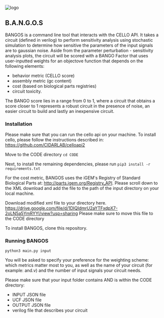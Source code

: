 ![logo](https://user-images.githubusercontent.com/57968955/116004476-cada0b00-a5d0-11eb-8d07-da368cd8bfe6.png)
## B.A.N.G.O.S  

BANGOS is a command line tool that interacts with the CELLO API. It takes a circuit (defined in verilog) to perform sensitivity analysis using stochastic simulation to determine how sensitive the parameters of the input signals are to gaussian noise. Aside from the parameter perturbation - sensitivity analysis plots, the circuit will be scored with a BANGO Factor that uses user-inputted weights for an objectove function that depends on the following elements:
- behavior metric (CELLO score)
- assembly metric (gc content)
- cost (based on biological parts registries) 
-  circuit toxicity. 

The BANGO score lies in a range from 0 to 1, where a circuit that obtains a score closer to 1 represents a robust circuit in the presence of noise, an easier circuit to build and lastly an inexpensive circuit. 

### Installation 
Please make sure that you can run the cello api on your machine. To install cello, please follow the instructions described in: https://github.com/CIDARLAB/celloapi2

Move to the CODE directory
`cd CODE`

Next, to install the remaining dependencies, please run 
`pip3 install -r requirements.txt`

For the cost metric, BANGOS uses the iGEM's Registry of Standard Biological Parts at: http://parts.igem.org/Registry_API. Please scroll down to the XML download and add the file to the path of the input directory on your local machine. 

Download modified xml file to your directory here. https://drive.google.com/file/d/1DIQIdmrU2aYTFxdpX7-2oLN5a5YmRYYl/view?usp=sharing
Please make sure to move this file to the CODE directory

To install BANGOS, clone this repository. 

### Running BANGOS

`python3 main.py input`

You will be asked to specify your preference for the weighting scheme: which metrics matter most to you, as well as the name of your circuit (for example: and.v) and the number of input signals your circuit needs. 

Please make sure that your input folder contains AND is within the CODE directory:
- INPUT JSON file
- UCF JSON file
- OUTPUT JSON file
- verilog file that describes your circuit 



